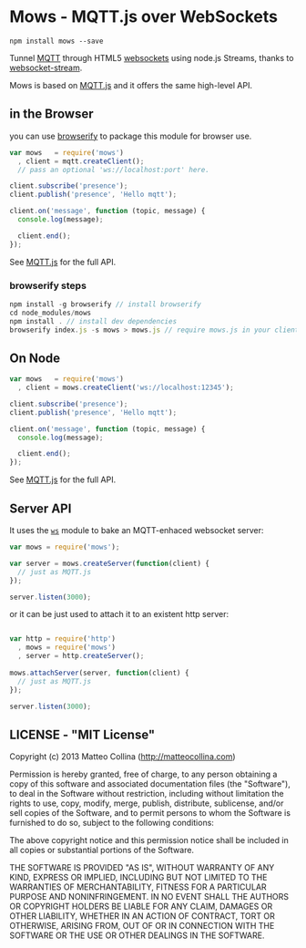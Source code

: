 # Mows - MQTT.js over WebSockets

    npm install mows --save

Tunnel [MQTT](http://mqtt.org) through HTML5
[websockets](https://developer.mozilla.org/en-US/docs/WebSockets) using
node.js Streams, thanks to
[websocket-stream](https://npmjs.org/package/websocket-stream).

Mows is based on [MQTT.js](http://npm.im/mqtt) and it offers the same
high-level API.

## in the Browser

you can use [browserify](http://github.com/substack/node-browserify) to package this module for browser use.

```javascript
var mows   = require('mows')
  , client = mqtt.createClient();
  // pass an optional 'ws://localhost:port' here.

client.subscribe('presence');
client.publish('presence', 'Hello mqtt');

client.on('message', function (topic, message) {
  console.log(message);

  client.end();
});
```
See [MQTT.js](http://npm.im/mqtt) for the full API.

### browserify steps
```javascript
npm install -g browserify // install browserify
cd node_modules/mows
npm install . // install dev dependencies
browserify index.js -s mows > mows.js // require mows.js in your client-side app
```

## On Node

```javascript
var mows   = require('mows')
  , client = mows.createClient('ws://localhost:12345');

client.subscribe('presence');
client.publish('presence', 'Hello mqtt');

client.on('message', function (topic, message) {
  console.log(message);

  client.end();
});
```
See [MQTT.js](http://npm.im/mqtt) for the full API.

## Server API

It uses the [`ws`](http://npmjs.org/ws) module to bake an
MQTT-enhaced websocket server:

```js
var mows = require('mows');

var server = mows.createServer(function(client) {
  // just as MQTT.js
});

server.listen(3000);
```

or it can be just used to attach it to an existent http server:
```js

var http = require('http')
  , mows = require('mows')
  , server = http.createServer();
  
mows.attachServer(server, function(client) {
  // just as MQTT.js
});

server.listen(3000);
```

## LICENSE - "MIT License"

Copyright (c) 2013 Matteo Collina (http://matteocollina.com)

Permission is hereby granted, free of charge, to any person
obtaining a copy of this software and associated documentation
files (the "Software"), to deal in the Software without
restriction, including without limitation the rights to use,
copy, modify, merge, publish, distribute, sublicense, and/or sell
copies of the Software, and to permit persons to whom the
Software is furnished to do so, subject to the following
conditions:

The above copyright notice and this permission notice shall be
included in all copies or substantial portions of the Software.

THE SOFTWARE IS PROVIDED "AS IS", WITHOUT WARRANTY OF ANY KIND,
EXPRESS OR IMPLIED, INCLUDING BUT NOT LIMITED TO THE WARRANTIES
OF MERCHANTABILITY, FITNESS FOR A PARTICULAR PURPOSE AND
NONINFRINGEMENT. IN NO EVENT SHALL THE AUTHORS OR COPYRIGHT
HOLDERS BE LIABLE FOR ANY CLAIM, DAMAGES OR OTHER LIABILITY,
WHETHER IN AN ACTION OF CONTRACT, TORT OR OTHERWISE, ARISING
FROM, OUT OF OR IN CONNECTION WITH THE SOFTWARE OR THE USE OR
OTHER DEALINGS IN THE SOFTWARE.
